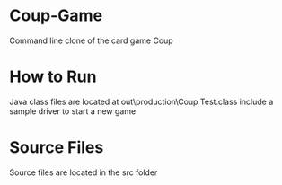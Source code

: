 # Coup-Game
Command line clone of the card game Coup

# How to Run
Java class files are located at out\production\Coup
Test.class include a sample driver to start a new game

# Source Files
Source files are located in the src folder